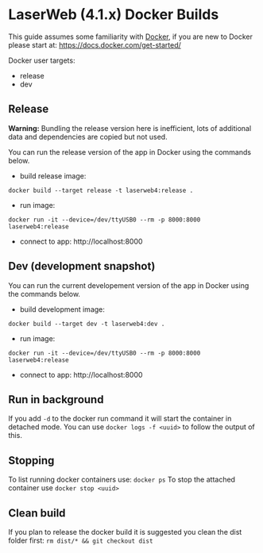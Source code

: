 # LaserWeb (4.1.x) Docker Builds

This guide assumes some familiarity with [Docker](https://www.docker.com/), if you are new to Docker please start at: https://docs.docker.com/get-started/

Docker user targets:
- release
- dev

## Release

**Warning:** Bundling the release version here is inefficient, lots of additional data and dependencies are copied but not used.

You can run the release version of the app in Docker using the commands below.
- build release image:
```
docker build --target release -t laserweb4:release .
```
- run image:
```
docker run -it --device=/dev/ttyUSB0 --rm -p 8000:8000 laserweb4:release
```
- connect to app: http://localhost:8000

## Dev (development snapshot)
You can run the current developement version of the app in Docker using the commands below.
- build development image:
```
docker build --target dev -t laserweb4:dev .
```
- run image:
```
docker run -it --device=/dev/ttyUSB0 --rm -p 8000:8000 laserweb4:release
```
- connect to app: http://localhost:8000

## Run in background
If you add `-d` to the docker run command it will start the container in detached mode.
You can use `docker logs -f <uuid>` to follow the output of this.

## Stopping
To list running docker containers use: `docker ps`
To stop the attached container use `docker stop <uuid>`

## Clean build
If you plan to release the docker build it is suggested you clean the dist folder first:
`rm dist/* && git checkout dist`
